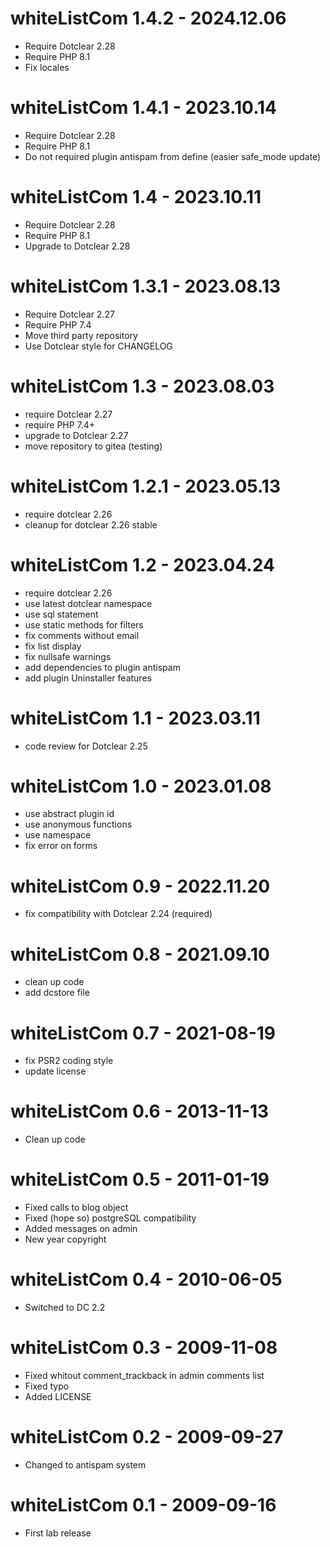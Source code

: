 whiteListCom 1.4.2 - 2024.12.06
===========================================================
* Require Dotclear 2.28
* Require PHP 8.1
* Fix locales

whiteListCom 1.4.1 - 2023.10.14
===========================================================
* Require Dotclear 2.28
* Require PHP 8.1
* Do not required plugin antispam from define (easier safe_mode update)

whiteListCom 1.4 - 2023.10.11
===========================================================
* Require Dotclear 2.28
* Require PHP 8.1
* Upgrade to Dotclear 2.28

whiteListCom 1.3.1 - 2023.08.13
===========================================================
* Require Dotclear 2.27
* Require PHP 7.4
* Move third party repository
* Use Dotclear style for CHANGELOG

whiteListCom 1.3 - 2023.08.03
===========================================================
* require Dotclear 2.27
* require PHP 7.4+
* upgrade to Dotclear 2.27
* move repository to gitea (testing)

whiteListCom 1.2.1 - 2023.05.13
===========================================================
* require dotclear 2.26
* cleanup for dotclear 2.26 stable

whiteListCom 1.2 - 2023.04.24
===========================================================
* require dotclear 2.26
* use latest dotclear namespace
* use sql statement
* use static methods for filters
* fix comments without email
* fix list display
* fix nullsafe warnings
* add dependencies to plugin antispam
* add plugin Uninstaller features

whiteListCom 1.1 - 2023.03.11
===========================================================
* code review for Dotclear 2.25

whiteListCom 1.0 - 2023.01.08
===========================================================
* use abstract plugin id
* use anonymous functions
* use namespace
* fix error on forms

whiteListCom 0.9 - 2022.11.20
===========================================================
* fix compatibility with Dotclear 2.24 (required)

whiteListCom 0.8 - 2021.09.10
===========================================================
* clean up code
* add dcstore file

whiteListCom 0.7 - 2021-08-19
===========================================================
* fix PSR2 coding style
* update license

whiteListCom 0.6 - 2013-11-13
===========================================================
* Clean up code

whiteListCom 0.5 - 2011-01-19
===========================================================
* Fixed calls to blog object
* Fixed (hope so) postgreSQL compatibility
* Added messages on admin
* New year copyright

whiteListCom 0.4 - 2010-06-05
===========================================================
* Switched to DC 2.2

whiteListCom 0.3 - 2009-11-08
===========================================================
* Fixed whitout comment_trackback in admin comments list
* Fixed typo
* Added LICENSE

whiteListCom 0.2 - 2009-09-27
===========================================================
* Changed to antispam system

whiteListCom 0.1 - 2009-09-16
===========================================================
* First lab release